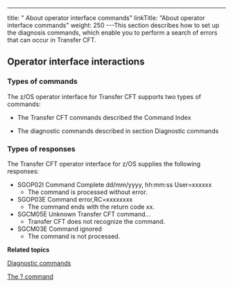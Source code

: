 ---
title: " About operator interface commands"
linkTitle: "About operator interface commands"
weight: 250
---This section describes how to set up the diagnosis commands, which enable you to perform a search of errors that can occur in Transfer CFT.

## Operator interface interactions

### Types of commands 

The z/OS operator interface for Transfer CFT supports two types of commands:

* The Transfer CFT commands described the Command Index

<!-- -->

* The diagnostic commands described in section Diagnostic commands

### Types of responses

The Transfer CFT operator interface for z/OS supplies the following responses:

* SGOP02I Command Complete dd/mm/yyyy, hh:mm:ss User=xxxxxx
    *   The command is processed without error.
* SGOP03E Command error,RC=xxxxxxxx
    *   The command ends with the return code xx.
* SGCM05E Unknown Transfer CFT command...
    *   Transfer CFT does not recognize the command.
* SGCM03E Command ignored
    *   The command is not processed.

****Related topics****

[Diagnostic commands]()

[The ? command]()
